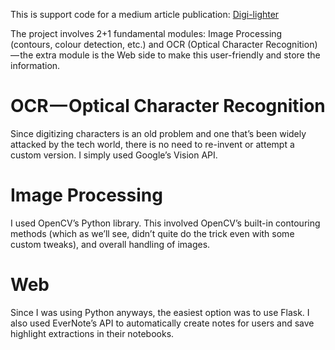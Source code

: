This is support code for a medium article publication:
<a href="https://medium.com/@shahamfarooq/digi-lighter-digitize-your-highlights-5fa905d0b4f4">Digi-lighter</a>

The project involves 2+1 fundamental modules: Image Processing (contours, colour detection, etc.) and OCR (Optical Character Recognition) — the extra module is the Web side to make this user-friendly and store the information.

# OCR — Optical Character Recognition
Since digitizing characters is an old problem and one that’s been widely attacked by the tech world, there is no need to re-invent or attempt a custom version. I simply used Google’s Vision API.

# Image Processing
I used OpenCV’s Python library. This involved OpenCV’s built-in contouring methods (which as we’ll see, didn’t quite do the trick even with some custom tweaks), and overall handling of images.

# Web
Since I was using Python anyways, the easiest option was to use Flask. I also used EverNote’s API to automatically create notes for users and save highlight extractions in their notebooks.
